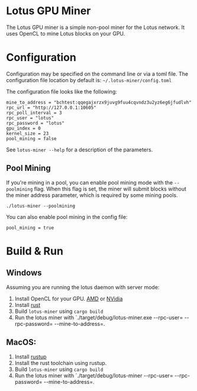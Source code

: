# Lotus GPU Miner

The Lotus GPU miner is a simple non-pool miner for the Lotus network. It
uses OpenCL to mine Lotus blocks on your GPU.

# Configuration

Configuration may be specified on the command line or via a toml file. 
The configuration file location by default is: `~/.lotus-miner/config.toml`

The configuration file looks like the following:

```
mine_to_address = "bchtest:qqegajxrzx9juvg9fuu4cqvndz3u2yz6eg6jfudlvh"
rpc_url = "http://127.0.0.1:10605"
rpc_poll_interval = 3
rpc_user = "lotus"
rpc_password = "lotus"
gpu_index = 0
kernel_size = 23
pool_mining = false
```

See `lotus-miner --help` for a description of the parameters.

## Pool Mining

If you're mining in a pool, you can enable pool mining mode with the `--poolmining` flag. When this flag is set, the miner will submit blocks without the miner address parameter, which is required by some mining pools.

```
./lotus-miner --poolmining
```

You can also enable pool mining in the config file:

```
pool_mining = true
```

# Build & Run

## Windows

Assuming you are running the lotus daemon with server mode:

1. Install OpenCL for your GPU. [AMD](https://github.com/GPUOpen-LibrariesAndSDKs/OCL-SDK/releases/download/1.0/OCL_SDK_Light_AMD.exe) or [NVidia](https://developer.nvidia.com/cuda-downloads)
2. Install [rust](https://static.rust-lang.org/rustup/dist/x86_64-pc-windows-msvc/rustup-init.exe)
3. Build `lotus-miner` using `cargo build`
4. Run the lotus miner with `./target/debug/lotus-miner.exe --rpc-user=<user> --rpc-password=<password> --mine-to-address=<your lotus address>.

## MacOS:

1. Install [rustup](https://rustup.rs/)
2. Install the rust toolchain using rustup.
3. Build `lotus-miner` using `cargo build`
4. Run the lotus miner with `./target/debug/lotus-miner --rpc-user=<user> --rpc-password=<password> --mine-to-address=<your lotus address>.
